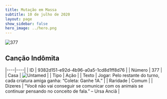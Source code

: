 ```yaml
---
title: Mutação em Massa
subtitle: 10 de julho de 2020
layout: page
show_sidebar: false
hero_image: ../hero.png
---
```


![377](https://cdn.keyforgegame.com/media/card_front/pt/479_377_GPXHV385FGC3_pt.png)

## Canção Indômita

|----|----|
| ID | 9382d151-e92d-4b96-a0a5-1cd8d1ff8d76 |
| Número | 377 |
| Casa | ![Untamed](https://archonarcana.com/images/thumb/b/bd/Untamed.png/22px-Untamed.png "Indomados") |
| Tipo | Ação |
| Texto | Jogar: Pelo restante do turno, cada criatura amiga ganha: “Coleta: Ganhe 1A.” |
| Raridade | Comum |
| Dizeres | “Você não vai conseguir se comunicar  com os animais se continuar pensando  no conceito de fala.” – Ursa Anciã |
